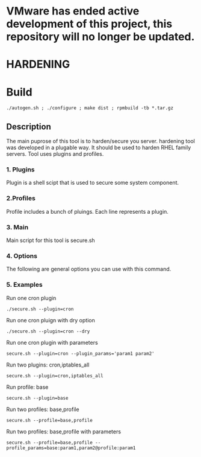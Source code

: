 # VMware has ended active development of this project, this repository will no longer be updated.
# HARDENING


# Build

```
./autogen.sh ; ./configure ; make dist ; rpmbuild -tb *.tar.gz
```


## Description
The main puprose of this tool is to harden/secure you server.
hardening tool was developed in a plugable way. It should be used to harden RHEL family servers. Tool uses plugins and profiles.

### 1. Plugins

Plugin is a shell scipt that is used to secure some system component.

### 2.Profiles

Profile includes a bunch of pluings. Each line represents a plugin.

### 3. Main

Main script for this tool is secure.sh

### 4. Options

The following are general options you can use with this command.

### 5. Examples

Run one cron plugin

```
./secure.sh --plugin=cron
```

Run one cron pluign with dry option

```
./secure.sh --plugin=cron --dry
```

Run one cron plugin with parameters

```
secure.sh --plugin=cron --plugin_params='param1 param2'
```

Run two plugins: cron,iptables_all

```
secure.sh --plugin=cron,iptables_all
```

Run profile: base

```secure.sh --plugin=base```

Run two profiles: base,profile

```
secure.sh --profile=base,profile
```

Run two profiles: base,profile with parameters

```
secure.sh --profile=base,profile --profile_params=base:param1,param2@profile:param1
```
